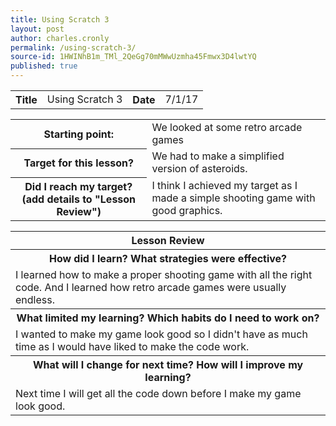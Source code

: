```yaml
---
title: Using Scratch 3
layout: post
author: charles.cronly
permalink: /using-scratch-3/
source-id: 1HWINhB1m_TMl_2QeGg70mMWwUzmha45Fmwx3D4lwtYQ
published: true
---
```

<table>
  <tr>
    <th>Title</th>
    <td>Using Scratch 3</td>
    <th>Date</th>
    <td>7/1/17</td>
  </tr>
</table>


<table>
  <tr>
    <th>Starting point:</th>
    <td>We looked at some retro arcade games</td>
  </tr>
  <tr>
    <th>Target for this lesson?</th>
    <td>We had to make a simplified version of asteroids.</td>
  </tr>
  <tr>
    <th>Did I reach my target? 
(add details to "Lesson Review")</th>
    <td>I think I achieved my target as I made a simple shooting game with good graphics.</td>
  </tr>
</table>


<table>
  <tr>
    <th>Lesson Review</th>
  </tr>
  <tr>
    <th>How did I learn? What strategies were effective? </th>
  </tr>
  <tr>
    <td>I learned how to make a proper shooting game with all the right code. And I learned how retro arcade games were usually endless.
 </td>
  </tr>
  <tr>
    <th>What limited my learning? Which habits do I need to work on? </th>
  </tr>
  <tr>
    <td>I wanted to make my game look good so I didn't have as much time as I would have liked to make the code work.
</td>
  </tr>
  <tr>
    <th>What will I change for next time? How will I improve my learning?</th>
  </tr>
  <tr>
    <td>Next time I will get all the code down before I make my game look good.</td>
  </tr>
</table>


